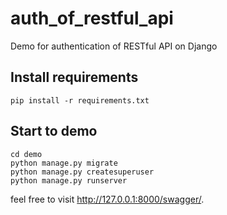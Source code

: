 # auth_of_restful_api
Demo for authentication of RESTful API on Django

## Install requirements

```shell
pip install -r requirements.txt
```

## Start to demo

```shell
cd demo
python manage.py migrate
python manage.py createsuperuser
python manage.py runserver
```

feel free to visit http://127.0.0.1:8000/swagger/.
